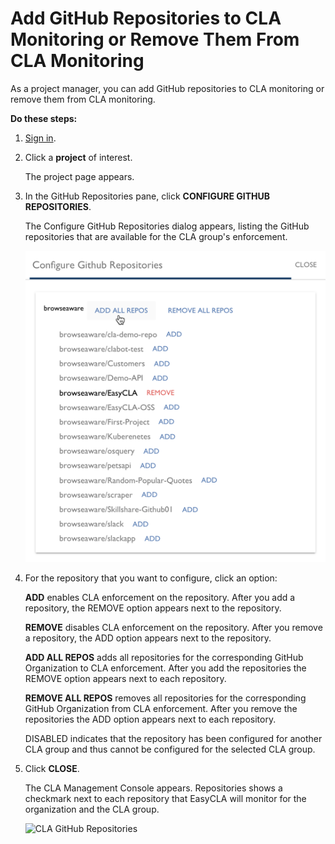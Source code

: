 # Add GitHub Repositories to CLA Monitoring or Remove Them From CLA Monitoring
As a project manager, you can add GitHub repositories to CLA monitoring or remove them from CLA monitoring.

**Do these steps:**

1. [Sign in](sign-in-to-the-cla-management-console.md).

1. Click a **project** of interest.

   The project page appears.

1. In the GitHub Repositories pane, click **CONFIGURE GITHUB REPOSITORIES**.

   The Configure GitHub Repositories dialog appears, listing the GitHub repositories that are available for the CLA group's enforcement.

   ![CLA Configure GitHub Repositories](imgs/cla_configure-github-repo.png)

1. For the repository that you want to configure, click an option:

   **ADD** enables CLA enforcement on the repository. After you add a repository, the REMOVE option appears next to the repository.

   **REMOVE** disables CLA enforcement on the repository. After you remove a repository, the ADD option appears next to the repository.
   
   **ADD ALL REPOS** adds all repositories for the corresponding GitHub Organization to CLA enforcement. After you add the repositories the REMOVE option appears next to each repository.

   **REMOVE ALL REPOS** removes all repositories for the corresponding GitHub Organization from CLA enforcement. After you remove the repositories the ADD option appears next to each repository.

   DISABLED indicates that the repository has been configured for another CLA group and thus cannot be configured for the selected CLA group. 

1. Click **CLOSE**.

   The CLA Management Console appears. Repositories shows a checkmark next to each repository that EasyCLA will monitor for the organization and the CLA group.

   ![CLA GitHub Repositories](imgs/cla-github-repositories.png)
